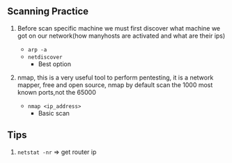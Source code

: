 **Scanning Practice**
--
1. Before scan specific machine we must first discover what machine we got on our network(how manyhosts are activated and what are their ips)
    + `arp -a`
    + `netdiscover`
        - Best option

2. nmap, this is a very useful tool to perform pentesting, it is a network mapper, free and open source, nmap by default scan the 1000 most known ports,not the 65000
    + `nmap <ip_address>`
        - Basic scan



**Tips**
--
1. `netstat -nr` => get router ip

